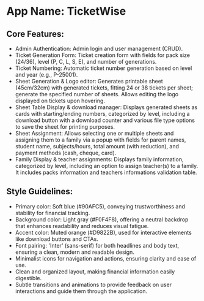 # **App Name**: TicketWise

## Core Features:

- Admin Authentication: Admin login and user management (CRUD).
- Ticket Generation Form: Ticket creation form with fields for pack size (24/36), level (P, C, L, S, E), and number of generations.
- Ticket Numbering: Automatic ticket number generation based on level and year (e.g., P-25001).
- Sheet Generation & Logo editor: Generates printable sheet (45cm/32cm) with generated tickets, fitting 24 or 38 tickets per sheet; generate the specified number of sheets. Allows editing the logo displayed on tickets upon hovering.
- Sheet Table Display & download manager: Displays generated sheets as cards with starting/ending numbers, categorized by level, including a download button with a download counter and various file type options to save the sheet for printing purposes.
- Sheet Assignment: Allows selecting one or multiple sheets and assigning them to a family via a popup with fields for parent names, student name, subjects/hours, total amount (with reduction), and payment methods (cash, cheque, card).
- Family Display & teacher assignments: Displays family information, categorized by level, including an option to assign teacher(s) to a family. It includes packs information and teachers informations validation table.

## Style Guidelines:

- Primary color: Soft blue (#90AFC5), conveying trustworthiness and stability for financial tracking.
- Background color: Light gray (#F0F4F8), offering a neutral backdrop that enhances readability and reduces visual fatigue.
- Accent color: Muted orange (#D9822B), used for interactive elements like download buttons and CTAs.
- Font pairing: 'Inter' (sans-serif) for both headlines and body text, ensuring a clean, modern and readable design.
- Minimalist icons for navigation and actions, ensuring clarity and ease of use.
- Clean and organized layout, making financial information easily digestible.
- Subtle transitions and animations to provide feedback on user interactions and guide them through the application.